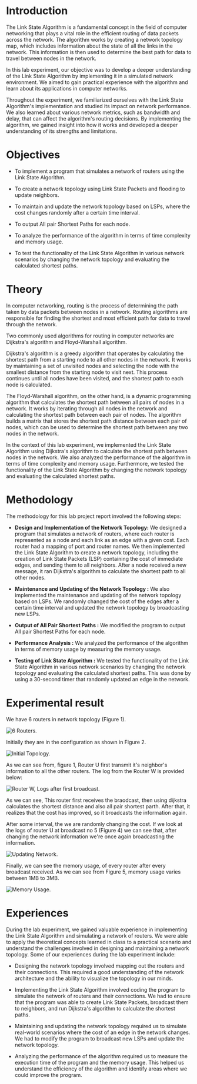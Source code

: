 # Introduction

The Link State Algorithm is a fundamental concept in the field of
computer networking that plays a vital role in the efficient routing of
data packets across the network. The algorithm works by creating a
network topology map, which includes information about the state of all
the links in the network. This information is then used to determine the
best path for data to travel between nodes in the network.

In this lab experiment, our objective was to develop a deeper
understanding of the Link State Algorithm by implementing it in a
simulated network environment. We aimed to gain practical experience
with the algorithm and learn about its applications in computer
networks.

Throughout the experiment, we familiarized ourselves with the Link State
Algorithm's implementation and studied its impact on network
performance. We also learned about various network metrics, such as
bandwidth and delay, that can affect the algorithm's routing decisions.
By implementing the algorithm, we gained insight into how it works and
developed a deeper understanding of its strengths and limitations.

# Objectives

- To implement a program that simulates a network of routers using the
  Link State Algorithm.

- To create a network topology using Link State Packets and flooding
  to update neighbors.

- To maintain and update the network topology based on LSPs, where the
  cost changes randomly after a certain time interval.

- To output All pair Shortest Paths for each node.

- To analyze the performance of the algorithm in terms of time
  complexity and memory usage.

- To test the functionality of the Link State Algorithm in various
  network scenarios by changing the network topology and evaluating
  the calculated shortest paths.

# Theory

In computer networking, routing is the process of determining the path
taken by data packets between nodes in a network. Routing algorithms are
responsible for finding the shortest and most efficient path for data to
travel through the network.

Two commonly used algorithms for routing in computer networks are
Dijkstra's algorithm and Floyd-Warshall algorithm.

Dijkstra's algorithm is a greedy algorithm that operates by calculating
the shortest path from a starting node to all other nodes in the
network. It works by maintaining a set of unvisited nodes and selecting
the node with the smallest distance from the starting node to visit
next. This process continues until all nodes have been visited, and the
shortest path to each node is calculated.

The Floyd-Warshall algorithm, on the other hand, is a dynamic
programming algorithm that calculates the shortest path between all
pairs of nodes in a network. It works by iterating through all nodes in
the network and calculating the shortest path between each pair of
nodes. The algorithm builds a matrix that stores the shortest path
distance between each pair of nodes, which can be used to determine the
shortest path between any two nodes in the network.

In the context of this lab experiment, we implemented the Link State
Algorithm using Dijkstra's algorithm to calculate the shortest path
between nodes in the network. We also analyzed the performance of the
algorithm in terms of time complexity and memory usage. Furthermore, we
tested the functionality of the Link State Algorithm by changing the
network topology and evaluating the calculated shortest paths.

# Methodology

The methodology for this lab project report involved the following
steps:

- **Design and Implementation of the Network Topology:** We designed a
  program that simulates a network of routers, where each router is
  represented as a node and each link as an edge with a given cost.
  Each router had a mapping of port and router names. We then
  implemented the Link State Algorithm to create a network topology,
  including the creation of Link State Packets (LSP) containing the
  cost of immediate edges, and sending them to all neighbors. After a
  node received a new message, it ran Dijkstra's algorithm to
  calculate the shortest path to all other nodes.

- **Maintenance and Updating of the Network Topology :** We also
  implemented the maintenance and updating of the network topology
  based on LSPs. We randomly changed the cost of the edges after a
  certain time interval and updated the network topology by
  broadcasting new LSPs.

- **Output of All Pair Shortest Paths :** We modified the program to
  output All pair Shortest Paths for each node.

- **Performance Analysis :** We analyzed the performance of the
  algorithm in terms of memory usage by measuring the memory usage.

- **Testing of Link State Algorithm :** We tested the functionality of
  the Link State Algorithm in various network scenarios by changing
  the network topology and evaluating the calculated shortest paths.
  This was done by using a 30-second timer that randomly updated an
  edge in the network.

# Experimental result

We have 6 routers in network topology (Figure 1).

![6 Routers.](images/Init.png)

Initially they are in the configuration as shown in Figure 2.

![Initial Topology.](images/InitialTopology.png)

As we can see from, figure 1, Router U first transmit it's neighbor's
information to all the other routers. The log from the Router W is
provided below:

![Router W, Logs after first
broadcast.](images/RouterW.png)

As we can see, This router first receives the braodcast, then using
dijkstra calculates the shortest distance and also all pair shortest
parth. After that, it realizes that the cost has improved, so it
broadcasts the information again.

After some interval, the we are randomly changing the cost. If we look
at the logs of router U at broadcast no 5 (Figure 4) we can see that,
after changing the network information we're once again broadcasting the
information.

![Updating Network.](images/NetworkChanging.png)

Finally, we can see the memory usage, of every router after every
broadcast received. As we can see from Figure 5, memory usage varies
between 1MB to 3MB.

![Memory Usage.](images/Memory.png)

# Experiences

During the lab experiment, we gained valuable experience in implementing
the Link State Algorithm and simulating a network of routers. We were
able to apply the theoretical concepts learned in class to a practical
scenario and understand the challenges involved in designing and
maintaining a network topology. Some of our experiences during the lab
experiment include:

- Designing the network topology involved mapping out the routers and
  their connections. This required a good understanding of the network
  architecture and the ability to visualize the topology in our minds.

- Implementing the Link State Algorithm involved coding the program to
  simulate the network of routers and their connections. We had to
  ensure that the program was able to create Link State Packets,
  broadcast them to neighbors, and run Dijkstra's algorithm to
  calculate the shortest paths.

- Maintaining and updating the network topology required us to
  simulate real-world scenarios where the cost of an edge in the
  network changes. We had to modify the program to broadcast new LSPs
  and update the network topology.

- Analyzing the performance of the algorithm required us to measure
  the execution time of the program and the memory usage. This helped
  us understand the efficiency of the algorithm and identify areas
  where we could improve the program.
